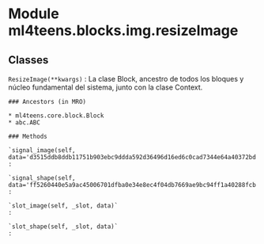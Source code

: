 Module ml4teens.blocks.img.resizeImage
======================================

Classes
-------

`ResizeImage(**kwargs)`
:   La clase Block, ancestro de todos los bloques y núcleo fundamental del sistema, junto con la clase Context.

    ### Ancestors (in MRO)

    * ml4teens.core.block.Block
    * abc.ABC

    ### Methods

    `signal_image(self, data='d3515ddb8ddb11751b903ebc9ddda592d36496d16ed6c0cad7344e64a40372bd')`
    :

    `signal_shape(self, data='ff5260440e5a9ac45006701dfba0e34e8ec4f04db7669ae9bc94ff1a40288fcb')`
    :

    `slot_image(self, _slot, data)`
    :

    `slot_shape(self, _slot, data)`
    :
